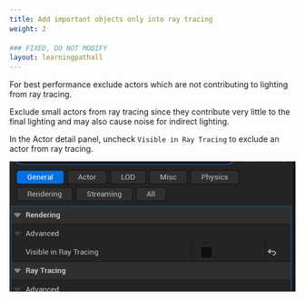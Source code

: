 ```yaml
---
title: Add important objects only into ray tracing
weight: 2

### FIXED, DO NOT MODIFY
layout: learningpathall
---
```


For best performance exclude actors which are not contributing to lighting from ray tracing. 

Exclude small actors from ray tracing since they contribute very little to the final lighting and may also cause noise for indirect lighting. 

In the Actor detail panel, uncheck `Visible in Ray Tracing` to exclude an actor from ray tracing.

![Visible #center](images/add_object.png)


